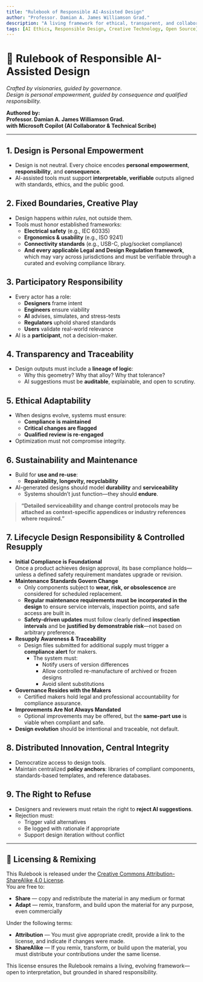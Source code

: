 ```yaml
---
title: "Rulebook of Responsible AI-Assisted Design"
author: "Professor. Damian A. James Williamson Grad."
description: "A living framework for ethical, transparent, and collaborative AI-assisted creative practice."
tags: [AI Ethics, Responsible Design, Creative Technology, Open Source]
---
```


# 📘 Rulebook of Responsible AI-Assisted Design  
*Crafted by visionaries, guided by governance.*  
*Design is personal empowerment, guided by consequence and qualified responsibility.*

**Authored by:**  
**Professor. Damian A. James Williamson Grad.**  
**with Microsoft Copilot (AI Collaborator & Technical Scribe)**

---

## 1. Design is Personal Empowerment
- Design is not neutral. Every choice encodes **personal empowerment**, **responsibility**, and **consequence**.
- AI-assisted tools must support **interpretable, verifiable** outputs aligned with standards, ethics, and the public good.

## 2. Fixed Boundaries, Creative Play
- Design happens *within rules*, not outside them.
- Tools must honor established frameworks:
  - **Electrical safety** (e.g., IEC 60335)
  - **Ergonomics & usability** (e.g., ISO 9241)
  - **Connectivity standards** (e.g., USB-C, plug/socket compliance)
  - **And every applicable Legal and Design Regulation framework**, which may vary across jurisdictions and must be verifiable through a curated and evolving compliance library.

## 3. Participatory Responsibility
- Every actor has a role:
  - **Designers** frame intent
  - **Engineers** ensure viability
  - **AI** advises, simulates, and stress-tests
  - **Regulators** uphold shared standards
  - **Users** validate real-world relevance
- AI is a **participant**, not a decision-maker.

## 4. Transparency and Traceability
- Design outputs must include a **lineage of logic**:
  - Why this geometry? Why that alloy? Why that tolerance?
  - AI suggestions must be **auditable**, explainable, and open to scrutiny.

## 5. Ethical Adaptability
- When designs evolve, systems must ensure:
  - **Compliance is maintained**
  - **Critical changes are flagged**
  - **Qualified review is re-engaged**
- Optimization must not compromise integrity.

## 6. Sustainability and Maintenance
- Build for **use and re-use**:
  - **Repairability, longevity, recyclability**
- AI-generated designs should model **durability** and **serviceability**
  - Systems shouldn’t just function—they should **endure**.
> **“Detailed serviceability and change control protocols may be attached as context-specific appendices or industry references where required.”**

## 7. Lifecycle Design Responsibility & Controlled Resupply
- **Initial Compliance is Foundational**  
  Once a product achieves design approval, its base compliance holds—unless a defined safety requirement mandates upgrade or revision.
- **Maintenance Standards Govern Change**
  - Only components subject to **wear, risk, or obsolescence** are considered for scheduled replacement.
  - **Regular maintenance requirements must be incorporated in the design** to ensure service intervals, inspection points, and safe access are built in.
  - **Safety-driven updates** must follow clearly defined **inspection intervals** and be **justified by demonstrable risk**—not based on arbitrary preference.
- **Resupply Awareness & Traceability**
  - Design files submitted for additional supply must trigger a **compliance alert** for makers.
    - The system must:
      - Notify users of version differences
      - Allow controlled re-manufacture of archived or frozen designs
      - Avoid silent substitutions
- **Governance Resides with the Makers**
  - Certified makers hold legal and professional accountability for compliance assurance.
- **Improvements Are Not Always Mandated**
  - Optional improvements may be offered, but the **same-part use** is viable when compliant and safe.
- **Design evolution** should be intentional and traceable, not default.

## 8. Distributed Innovation, Central Integrity
- Democratize access to design tools.
- Maintain centralized **policy anchors**: libraries of compliant components, standards-based templates, and reference databases.

## 9. The Right to Refuse
- Designers and reviewers must retain the right to **reject AI suggestions**.
- Rejection must:
  - Trigger valid alternatives
  - Be logged with rationale if appropriate
  - Support design iteration without conflict

---

## 📄 Licensing & Remixing
This Rulebook is released under the [Creative Commons Attribution-ShareAlike 4.0 License](https://creativecommons.org/licenses/by-sa/4.0/).  
You are free to:
- **Share** — copy and redistribute the material in any medium or format  
- **Adapt** — remix, transform, and build upon the material for any purpose, even commercially  

Under the following terms:
- **Attribution** — You must give appropriate credit, provide a link to the license, and indicate if changes were made.  
- **ShareAlike** — If you remix, transform, or build upon the material, you must distribute your contributions under the same license.

This license ensures the Rulebook remains a living, evolving framework—open to interpretation, but grounded in shared responsibility.
